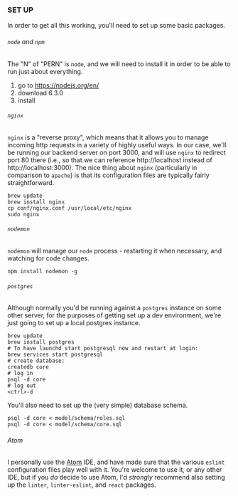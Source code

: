 ### SET UP

In order to get all this working, you'll need to set up some basic packages.

###### `node` and `npm`

The "N" of "PERN" is `node`, and we will need to install it in order to be able to run just about everything.

 1. go to https://nodejs.org/en/
 1. download 6.3.0
 1. install

###### `nginx`

`nginx` is a "reverse proxy", which means that it allows you to manage incoming http requests in a variety of highly useful ways. In our case, we'll be running our backend server on port 3000, and will use `nginx` to redirect port 80 there (i.e., so that we can reference http://localhost instead of http://localhost:3000). The nice thing about `nginx` (particularly in comparison to `apache`) is that its configuration files are typically fairly straightforward.

```
brew update
brew install nginx
cp conf/nginx.conf /usr/local/etc/nginx
sudo nginx
```

###### `nodemon`

`nodemon` will manage our `node` process - restarting it when necessary, and watching for code changes.

```
npm install nodemon -g
```

###### `postgres`

Although normally you'd be running against a `postgres` instance on some other server, for the purposes of getting set up a dev environment, we're just going to set up a local postgres instance.

```
brew update
brew install postgres
# To have launchd start postgresql now and restart at login:
brew services start postgresql
# create database:
createdb core
# log in
psql -d core
# log out
<ctrl>-d
```

You'll also need to set up the (very simple) database schema.

```
psql -d core < model/schema/roles.sql
psql -d core < model/schema/core.sql
```

###### Atom

I personally use the [Atom](https://atom.io/) IDE, and have made sure that the various `eslint` configuration files play well with it. You're welcome to use it, or any other IDE, but if you *do* decide to use Atom, I'd *strongly* recommend also setting up the `linter`, `linter-eslint`, and `react` packages.
